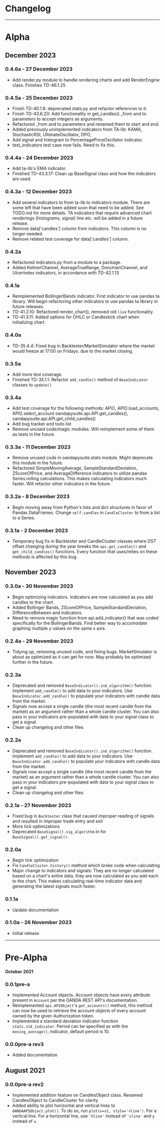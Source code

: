 # Changelog

---
# Alpha ##

## December 2023 ####

### 0.4.6a - 27 December 2023 ###
- Add render.py module to handle rendering charts and add RenderEngine class. Finishes TD-46.1.25

### 0.4.5a - 25 December 2023 ###
- Finish TD-40.1.8: deprecated stats.py and refactor references to it.
- Finish TD-43.6.20: Add functionality in get_candles() _from and to parameters to accept integers as arguments.
- Refactored _from and to parameters and renamed them to start and end.
- Added previously unimplemented indicators from TA-lib: KAMA, StochasticRSI, UltimateOscillator, DPO,
- Add signal and histogram to PercentagePriceOscillator indicator.
- test_indicators test case now fails. Need to fix this.

### 0.4.4a - 24 December 2023 ###
- Add ta-lib's EMA indicator.
- Finished TD-43.3.17: Clean up BaseSignal class and how the indicators are used.

### 0.4.3a - 12 December 2023 ###
- Add several indicators to from ta-lib to indicators module. There are some left that have been added soon that 
need to be added. See TODO.md for more details. TA indicators that require advanced chart renderings (histograms, signal)
line etc. will be added in a future release.
- Remove data['candles'] column from indicators. This column is no longer needed.
- Remove related test coverage for data['candles'] column.

### 0.4.2a ###
- Refactored indicators.py from a module to a package.
- Added KeltnerChannel, AverageTrueRange, DonchianChannel, and UlcerIndex indicators, in accordance with
TD-42.1.13

### 0.4.1a ###
- Reimplemented BollingerBands indicator. First indicator to use pandas ta library. Will begin
refactoring other indicators to use pandas ta library in future releases.
- TD-41.2.10: Refactored render_chart(), removed old `live` functionality.
- TD-41.3.11: Added options for OHLC or Candlestick chart when initializing chart.

### 0.4.0a ###
- TD-35.4.4: Fixed bug in Backtester/MarketSimulator where the market would freeze at 17:00 on Fridays.
due to the market closing.

### 0.3.5a ###
- Add more test coverage.
- Finished TD-35.1.1: Refactor `add_candle()` method of `BaseIndicator` classes to `update()`

### 0.3.4a ###
- Add test coverage for the following methods: API(), API().load_accounts, 
API().select_account oandapysuite.api.API.get_candles(), oandapysuite.api.API.get_child_candles()
- Add bug tracker and todo list
- Remove unused code/magic modules. Will reimplement some of them as tests in the future.

### 0.3.3a - 11 December 2023 ###
- Remove unused code in oandapysuite.stats module. Might deprecate this module in the future.
- Refactored SimpleMovingAverage, SampleStandardDeviation, ZScoreOfPrice, and AverageDifference indicators
to utilize pandas Series.rolling calculations. This makes calculating indicators much faster. Will refactor
other indicators in the future.

### 0.3.2a - 8 December 2023 ###
- Begin moving away from Python's lists and dict structures in favor of 
Pandas DataFrames. Change `self.candles` in `CandleCluster` to from a list to a Series.

### 0.3.1a - 2 December 2023 ###
- Temporary bug fix in Backtester and CandleCluster classes where DST offset changing
during the year breaks the `api.get_candles()` and `get_child_candles()` functions. Every
function that uses/relies on these methods is affected by this bug.

## November 2023 ####

### 0.3.0a - 30 November 2023 ###
- Begin optimizing indicators. Indicators are now calculated as you add candles to the chart.
- Added Bollinger Bands, ZScoreOfPrice, SampleStandardDeviation, DifferenceBetween and indicators.
- Need to remove magic function from api.add_indicator() that was coded specifically
for the BollingerBands. Find better way to accomodate graphing multiple y values on the same
x axis.

### 0.2.4a - 29 November 2023 ###
- Tidying up, removing unused code, and fixing bugs. MarketSimulator is about
as optimized as it can get for now. May probably be optimized further in the future.

### 0.2.3a #
- Deprecated and removed `BaseIndicator().ind_algorithm()` function. Implement `add_candle()`
to add data to your indicators. Use `BaseIndicator.add_candle()` to populate your indicators 
with candle data from the market.
- Signals now accept a single candle (the most recent candle from the market) as an argument
rather than a whole candle cluster. You can also pass in your indicators pre-populated with data
to your signal class to get a signal.
- Clean up changelog and other files

### 0.2.2a #

- Deprecated and removed `BaseIndicator().ind_algorithm()` function. Implement `add_candle()`
to add data to your indicators. Use `BaseIndicator.add_candle()` to populate your indicators 
with candle data from the market.
- Signals now accept a single candle (the most recent candle from the market) as an argument
rather than a whole candle cluster. You can also pass in your indicators pre-populated with data
to your signal class to get a signal.
- Clean up changelog and other files

### 0.2.1a - 27 November 2023 ###

- Fixed bug in `Backtester` class that caused improper reading of signals and
resulted in improper trade entry and exit
- More tick optimizations
- Deprecated `BaseSignal().sig_algorithm` in for `BaseSignal().get_signal()`.

### 0.2.0a ###
- Begin tick optimization
- Fix `CandleCluster.history()` method which broke code when calculating
- Major change to indicators and signals: They are no longer calculated
based on a chart's entire data, they are now calculated as you add each
to the chart. This makes calculating real-time indicator data and generating
the latest signals much faster.

### 0.1.1a ###
- Update documentation

### 0.1.0a - 26 November 2023 ###
- Initial release

---

# Pre-Alpha ##


#### October 2021 ####

### 0.0.1pre-a ###

- Implemented Account objects. Account objects have every attribute present in `Account` per the OANDA REST API's documentation.
- Reimplemented `api.APIObject`'s `get_accounts()` method, this method can now be used to retrieve the account objects
of every account owned by the given Authorization token.
- Implemented a standard deviation indicator function `stats.std_indicator`. Period can be specified as with the 
`moving_average()`, indicator, default period is 10.

### 0.0.0pre-a rev3 ####
- Added documentation

## August 2021 ###

### 0.0.0pre-a rev2 ### 
- Implemented addition feature on CandlesObject class. Renamed CandlesObject to CandleCluster for clarity
- Added ability to plot horizontal and vertical lines to `OANDAAPIObject.plot()`. To do so, run `plot(x=x1, style='vline')`.
For a vertical line. For a horizontal line, use `'hline'` instead of `'vline'` and `y` instead of `x`.
